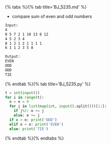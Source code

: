 {% tabs %}{% tab title='BJ_5235.md' %}

* compare sum of even and odd numbers

```txt
Input:
4
8 5 7 2 1 10 13 6 12
4 5 2 3 4
8 1 2 1 2 1 1 1 1
6 1 1 2 3 5 8

Output:
EVEN
ODD
ODD
TIE
```

{% endtab %}{% tab title='BJ_5235.py' %}

```py
t = int(input())
for i in range(t):
  o = e = 0
  for j in list(map(int, input().split()))[1:]:
    if j%2: o += j
    else: e += j
  if o > e: print('ODD')
  elif o < e: print('EVEN')
  else: print('TIE')
```

{% endtab %}{% endtabs %}
